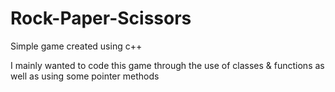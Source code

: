 # Rock-Paper-Scissors
Simple game created using c++ <br />
 
 I mainly wanted to code this game through the use of classes & functions as well as using some pointer methods